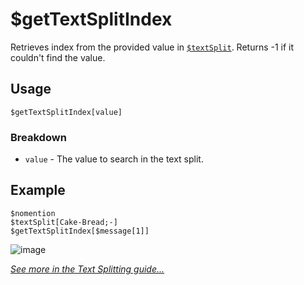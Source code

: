 # $getTextSplitIndex 
Retrieves index from the provided value in [`$textSplit`](./bdscript/textSplit.md). Returns -1 if it couldn't find the value.

## Usage
``` 
$getTextSplitIndex[value]
``` 

### Breakdown 
- `value` - The value to search in the text split.

## Example 
``` 
$nomention 
$textSplit[Cake-Bread;-] 
$getTextSplitIndex[$message[1]] 
``` 

![image](https://user-images.githubusercontent.com/42785890/151845189-1866a9c2-cacb-401b-9efe-137cc54586b6.png)

[*See more in the Text Splitting guide...*](../guides/textSplitting.md)

